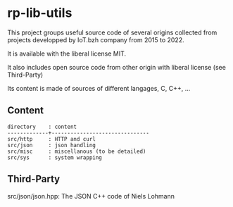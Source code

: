 rp-lib-utils
============

This project groups useful source code of several
origins collected from projects developped by IoT.bzh
company from 2015 to 2022.

It is available with the liberal license MIT.

It also includes open source code from other origin
with liberal license (see Third-Party)

Its content is made of sources of different langages,
C, C++, ...

Content
-------

```
directory    : content
-------------+-------------------------------
src/http     : HTTP and curl
src/json     : json handling
src/misc     : miscellanous (to be detailed)
src/sys      : system wrapping
```

Third-Party
-----------

src/json/json.hpp: The JSON C++ code of Niels Lohmann


